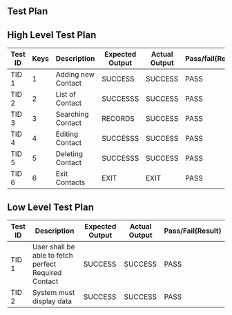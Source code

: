 ## Test Plan

## High Level Test Plan

| Test ID | Keys | Description | Expected Output | Actual Output | Pass/fail(Result)
|--|--|--|--|--|--|
| TID 1 |1| Adding new Contact | SUCCESS  | SUCCESS | PASS
| TID 2 |2| List of Contact | SUCCESSS | SUCCESS | PASS 
| TID 3 |3| Searching Contact |  RECORDS  | SUCCESS | PASS
| TID 4 |4| Editing Contact | SUCCESSS | SUCCESS | PASS 
| TID 5 |5| Deleting Contact | SUCCESSS | SUCCESS | PASS 
| TID 6 |6| Exit Contacts | EXIT  | EXIT | PASS
 

## Low Level Test Plan 

| Test ID | Description |Expected Output| Actual Output | Pass/Fail(Result)
|--|--|--|--|--|
| TID 1 | User shall be able to fetch perfect Required Contact | SUCCESS | SUCCESS | PASS 
| TID 2 | System must display data | SUCCESS | SUCCESS | PASS
